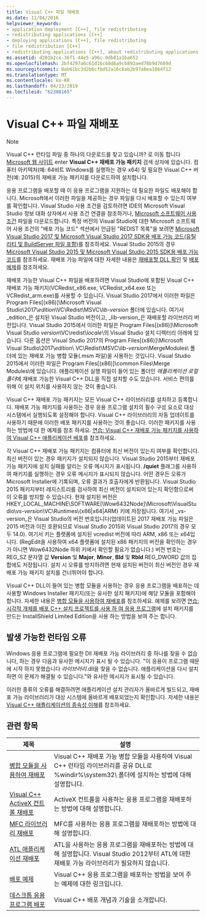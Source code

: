 ```yaml
---
title: Visual C++ 파일 재배포
ms.date: 11/04/2016
helpviewer_keywords:
- application deployment [C++], file redistributing
- redistributing applications [C++]
- deploying applications [C++], file redistributing
- file redistribution [C++]
- redistributing applications [C++], about redistributing applications
ms.assetid: d201b2ce-36f1-44e5-a96c-0db81a1ba652
ms.openlocfilehash: 2bf4297a6c61d16c68d6a9cb893aed78b9d7609d
ms.sourcegitcommit: 0ab61bc3d2b6cfbd52a16c6ab2b97a8ea1864f12
ms.translationtype: MT
ms.contentlocale: ko-KR
ms.lasthandoff: 04/23/2019
ms.locfileid: "62388165"
---
```

# <a name="redistributing-visual-c-files"></a>Visual C++ 파일 재배포

> [!NOTE]
> Visual C++ 런타임 파일 중 하나의 다운로드를 찾고 있습니까? 로 이동 합니다 [Microsoft 웹 사이트](http://www.microsoft.com/) enter **Visual C++ 재배포 가능 패키지** 검색 상자에 있습니다. 컴퓨터 아키텍처(예: 64비트 Windows를 실행하는 경우 x64) 및 필요한 Visual C++ 버전(예: 2015)의 재배포 가능 패키지를 다운로드하여 설치합니다.

응용 프로그램을 배포할 때 이 응용 프로그램을 지원하는 데 필요한 파일도 배포해야 합니다. Microsoft에서 이러한 파일을 제공하는 경우 파일을 다시 배포할 수 있는지 여부를 확인합니다. Visual Studio 사용 조건을 검토하려면 IDE의 Microsoft Visual Studio 정보 대화 상자에서 사용 조건 연결을 참조하거나, [Microsoft 소프트웨어 사용 조건](https://visualstudio.microsoft.com/license-terms/mlt687465/) 파일을 다운로드합니다. 특정 버전의 Visual Studio에 대한 Microsoft 소프트웨어 사용 조건의 "배포 가능 코드" 섹션에서 언급된 "REDIST 목록"을 보려면 [Microsoft Visual Studio 2017 및 Microsoft Visual Studio 2017 SDK용 배포 가능 코드(유틸리티 및 BuildServer 파일 포함)](/visualstudio/productinfo/2017-redistribution-vs)를 참조하세요. Visual Studio 2015의 경우 [Microsoft Visual Studio 2015 및 Microsoft Visual Studio 2015 SDK용 배포 가능 코드](/visualstudio/productinfo/2015-redistribution-vs)를 참조하세요. 재배포 가능 파일에 대한 자세한 내용은 [재배포할 DLL 확인](determining-which-dlls-to-redistribute.md) 및 [배포 예제](deployment-examples.md)를 참조하세요.

재배포 가능한 Visual C++ 파일을 배포하려면 Visual Studio에 포함된 Visual C++ 재배포 가능 패키지(VCRedist\_x86.exe, VCRedist\_x64.exe 또는 VCRedist\_arm.exe)를 사용할 수 있습니다. Visual Studio 2017에서 이러한 파일은 Program Files[(x86)]\\Microsoft Visual Studio\\2017\\_edition_\\VC\\Redist\\MSVC\\_lib-version_ 폴더에 있습니다. 여기서 _edition_은 설치된 Visual Studio 버전이고, _lib-version_은 재배포할 라이브러리 버전입니다. Visual Studio 2015에서 이러한 파일은 Program Files[(x86)]\Microsoft Visual Studio *version*\VC\redist\\*locale*\\의 Visual Studio 설치 디렉터리 아래에 있습니다. 다른 옵션은 Visual Studio 2017의 Program Files[(x86)]\\Microsoft Visual Studio\\2017\\_edition_\\ VC\\Redist\\MSVC\\_lib-version_\\MergeModules\\ 폴더에 있는 재배포 가능 병합 모듈(.msm 파일)을 사용하는 것입니다. Visual Studio 2015에서 이러한 파일은 Program Files[(x86)]\common Files\Merge Modules\\에 있습니다. 애플리케이션 실행 파일이 들어 있는 폴더인 *애플리케이션 로컬 폴더*에 재배포 가능한 Visual C++ DLL을 직접 설치할 수도 있습니다. 서비스 편의를 위해 이 설치 위치를 사용하지 않는 것이 좋습니다.

Visual C++ 재배포 가능 패키지는 모든 Visual C++ 라이브러리를 설치하고 등록합니다. 재배포 가능 패키지를 사용하는 경우 응용 프로그램 설치의 필수 구성 요소로 대상 시스템에서 실행되도록 설정해야 합니다. Visual C++ 라이브러리의 자동 업데이트를 사용하기 때문에 이러한 배포 패키지를 사용하는 것이 좋습니다. 이러한 패키지를 사용 하는 방법에 대 한 예제를 참조 하세요. [연습: Visual C++ 재배포 가능 패키지를 사용하여 Visual C++ 애플리케이션 배포](deploying-visual-cpp-application-by-using-the-vcpp-redistributable-package.md)를 참조하세요.

각 Visual C++ 재배포 가능 패키지는 컴퓨터에 최신 버전이 있는지 여부를 확인합니다. 최신 버전이 있는 경우 패키지가 설치되지 않습니다. Visual Studio 2015부터 재배포 가능 패키지에 설치 실패를 알리는 오류 메시지가 표시됩니다. **/quiet** 플래그를 사용하여 패키지를 실행하는 경우 오류 메시지가 표시되지 않습니다. 어떤 경우든 오류가 Microsoft Installer에 기록되며, 오류 결과가 호출자에게 반환됩니다. Visual Studio 2015 패키지부터 레지스트리를 검사하여 최신 버전이 설치되어 있는지 확인함으로써 이 오류를 방지할 수 있습니다. 현재 설치된 버전은 HKEY_LOCAL_MACHINE\SOFTWARE[\Wow6432Node]\Microsoft\VisualStudio\\_vs-version_\VC\Runtimes\\{x86|x64|ARM} 키에 저장됩니다. 여기서 _vs-version_은 Visual Studio의 버전 번호입니다(업데이트된 2017 재배포 가능 파일은 2015 버전과 이진 호환되므로 Visual Studio 2015와 Visual Studio 2017의 경우 모두 14.0). 여기서 키는 플랫폼에 설치된 vcredist 버전에 따라 ARM, x86 또는 x64입니다. (RegEdit을 사용하여 x64 플랫폼에 설치된 x86 패키지의 버전을 확인하는 경우가 아니면 Wow6432Node 하위 키에서 확인할 필요가 없습니다.) 버전 번호는 REG_SZ 문자열 값 **Version** 및 **Major**, **Minor**, **Bld** 및 **Rbld** REG_DWORD 값의 집합에도 저장됩니다. 설치 시 오류를 방지하려면 현재 설치된 버전이 최신 버전인 경우 재배포 가능 패키지 설치를 건너뛰어야 합니다.

Visual C++ DLL이 들어 있는 병합 모듈을 사용하는 경우 응용 프로그램을 배포하는 데 사용할 Windows Installer 패키지(또는 유사한 설치 패키지)에 해당 모듈을 포함해야 합니다. 자세한 내용은 [병합 모듈을 사용하여 재배포](redistributing-components-by-using-merge-modules.md)를 참조하세요. 예제를 보려면 [연습: 시각적 개체를 배포 C++ 설치 프로젝트를 사용 하 여 응용 프로그램](walkthrough-deploying-a-visual-cpp-application-by-using-a-setup-project.md)에 설치 패키지를 만드는 InstallShield Limited Edition을 사용 하는 방법을 보여 주는 합니다.

## <a name="potential-run-time-errors"></a>발생 가능한 런타임 오류

Windows 응용 프로그램에 필요한 Dll 재배포 가능 라이브러리 중 하나를 찾을 수 없습니다, 하는 경우 다음과 유사한 메시지가 표시 될 수 있습니다. "이 응용이 프로그램 때문에 시작 하지 못했습니다 *라이브러리*.dll을 찾을 수 없습니다. 애플리케이션을 다시 설치하면 이 문제가 해결될 수 있습니다."와 유사한 메시지가 표시될 수 있습니다.

이러한 종류의 오류를 해결하려면 애플리케이션 설치 관리자가 올바르게 빌드되고, 재배포 가능 라이브러리가 대상 시스템에 올바르게 배포되었는지 확인합니다. 자세한 내용은 [Visual C++ 애플리케이션의 종속성 이해](understanding-the-dependencies-of-a-visual-cpp-application.md)를 참조하세요.

## <a name="related-topics"></a>관련 항목

|제목|설명|
|-----------|-----------------|
|[병합 모듈을 사용하여 재배포](redistributing-components-by-using-merge-modules.md)|Visual C++ 재배포 가능 병합 모듈을 사용하여 Visual C++ 런타임 라이브러리를 공유 DLL로 %windir%\system32\ 폴더에 설치하는 방법에 대해 설명합니다.|
|[Visual C++ ActiveX 컨트롤 재배포](redistributing-visual-cpp-activex-controls.md)|ActiveX 컨트롤을 사용하는 응용 프로그램을 재배포하는 방법에 대해 설명합니다.|
|[MFC 라이브러리 재배포](redistributing-the-mfc-library.md)|MFC를 사용하는 응용 프로그램을 재배포하는 방법에 대해 설명합니다.|
|[ATL 애플리케이션 재배포](redistributing-an-atl-application.md)|ATL을 사용하는 응용 프로그램을 재배포하는 방법에 대해 설명합니다. Visual Studio 2012부터 ATL에 대한 재배포 가능 라이브러리가 필요하지 않습니다.|
|[배포 예제](deployment-examples.md)|Visual C++ 응용 프로그램을 배포하는 방법을 보여 주는 예제에 대한 링크입니다.|
|[데스크톱 응용 프로그램 배포](deploying-native-desktop-applications-visual-cpp.md)|Visual C++ 배포 개념과 기술을 소개합니다.|